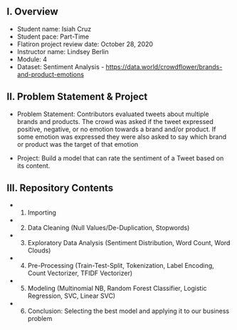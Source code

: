 ## I. Overview

- Student name: Isiah Cruz
- Student pace: Part-Time
- Flatiron project review date: October 28, 2020
- Instructor name: Lindsey Berlin
- Module: 4
- Dataset: Sentiment Analysis - https://data.world/crowdflower/brands-and-product-emotions

## II. Problem Statement & Project

- Problem Statement: Contributors evaluated tweets about multiple brands and products. The crowd was asked if the tweet expressed positive, negative, or no emotion towards a brand and/or product. If some emotion was expressed they were also asked to say which brand or product was the target of that emotion

- Project: Build a model that can rate the sentiment of a Tweet based on its content.

## III. Repository Contents
- 1) Importing
- 2) Data Cleaning (Null Values/De-Duplication, Stopwords)
- 3) Exploratory Data Analysis (Sentiment Distribution, Word Count, Word Clouds)
- 4) Pre-Processing (Train-Test-Split, Tokenization, Label Encoding, Count Vectorizer, TFIDF Vectorizer)
- 5) Modeling (Multinomial NB, Random Forest Classifier, Logistic Regression, SVC, Linear SVC)
- 6) Conclusion: Selecting the best model and applying it to our business problem
